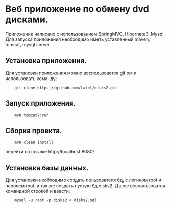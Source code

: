 # Веб приложение по обмену dvd дисками.
Приложение написано с использованием SpringMVC, Hibernate3, Mysql.
Для запуска приложения необходимо иметь уставленный maven, tomcat, mysql server.
## Установка приложения.
Для установки приложения можно воспользоватся git'ом и использовать команду:
```
	git clone https://github.com/tatol/disks2.git
```
## Запуск приложения.
```
	mvn tomcat7:run
```
## Сборка проекта.
```
	mvn clean install
```
перейти по ссылке http://localhost:8080/
## Установка базы данных.
Для установки необходимо создать пользователя бд, с логином root и паролем root, а так же создать пустую бд disks2. 
Далее воспользоватся командной строкой и ввести:
```
	mysql -u root -p disks2 < disks2.sql
```
